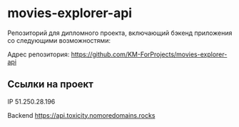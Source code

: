 # movies-explorer-api

Репозиторий для дипломного проекта, включающий бэкенд приложения со следующими возможностями:

Адрес репозитория: https://github.com/KM-ForProjects/movies-explorer-api

## Ссылки на проект

IP 51.250.28.196

Backend https://api.toxicity.nomoredomains.rocks
